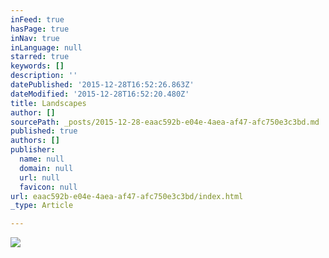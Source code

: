 ```yaml
---
inFeed: true
hasPage: true
inNav: true
inLanguage: null
starred: true
keywords: []
description: ''
datePublished: '2015-12-28T16:52:26.863Z'
dateModified: '2015-12-28T16:52:20.480Z'
title: Landscapes
author: []
sourcePath: _posts/2015-12-28-eaac592b-e04e-4aea-af47-afc750e3c3bd.md
published: true
authors: []
publisher:
  name: null
  domain: null
  url: null
  favicon: null
url: eaac592b-e04e-4aea-af47-afc750e3c3bd/index.html
_type: Article

---
```

![](https://s3-us-west-2.amazonaws.com/the-grid-img/p/991e54e1940691deef4dd075b4cdc5b5a6a4dc34.jpg)